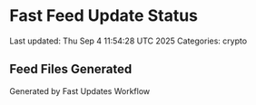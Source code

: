 # Fast Feed Update Status
Last updated: Thu Sep  4 11:54:28 UTC 2025
Categories: crypto

## Feed Files Generated

Generated by Fast Updates Workflow
